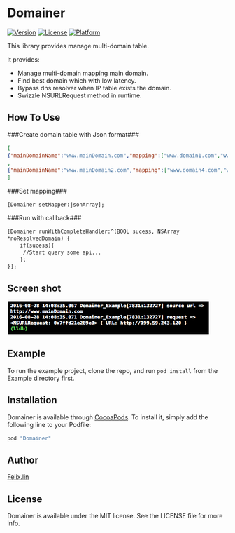 # Domainer

[![Version](https://img.shields.io/cocoapods/v/Domainer.svg?style=flat)](http://cocoapods.org/pods/Domainer)
[![License](https://img.shields.io/cocoapods/l/Domainer.svg?style=flat)](http://cocoapods.org/pods/Domainer)
[![Platform](https://img.shields.io/cocoapods/p/Domainer.svg?style=flat)](http://cocoapods.org/pods/Domainer)

This library provides manage multi-domain table.

It provides:

* Manage multi-domain mapping main domain.  
* Find best domain which with low latency.
* Bypass dns resolver when IP table exists the domain.
* Swizzle NSURLRequest method in runtime.

## How To Use
###Create domain table with Json format###

```json
[
{"mainDomainName":"www.mainDomain.com","mapping":["www.domain1.com","www.domain2.com","www.domain3.com"]}
,
{"mainDomainName":"www.mainDomain2.com","mapping":["www.domain4.com","www.domain5.com","www.domain6.com"]}
]
```

###Set mapping###
```
[Domainer setMapper:jsonArray];
```

###Run with callback###
```
[Domainer runWithCompleteHandler:^(BOOL sucess, NSArray *noResolvedDomain) {
	if(sucess){
	 //Start query some api...
	};
}];
```
## Screen shot

![Editor preferences pane](https://github.com/FelixLinBH/Domainer/blob/master/ScreenShot.png?raw=true)

## Example

To run the example project, clone the repo, and run `pod install` from the Example directory first.

## Installation

Domainer is available through [CocoaPods](http://cocoapods.org). To install
it, simply add the following line to your Podfile:

```ruby
pod "Domainer"
```

## Author

[Felix.lin](mailto:fly_81211@hotmail.com)

## License

Domainer is available under the MIT license. See the LICENSE file for more info.
